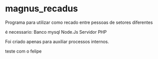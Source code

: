 # magnus_recadus

Programa para utilizar como recado entre pessoas de setores diferentes

é necessario:
	Banco mysql
	Node.Js
	Servidor PHP

Foi criado apenas para auxiliar processos internos.	

teste com o felipe
